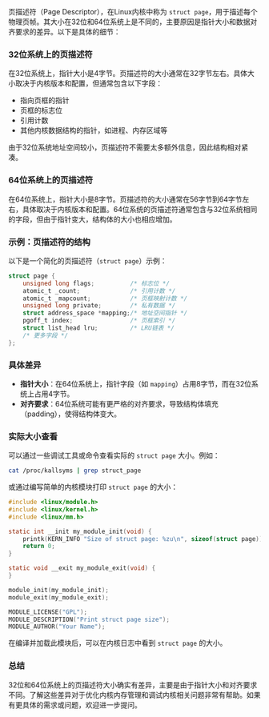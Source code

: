 页描述符（Page Descriptor），在Linux内核中称为 `struct page`，用于描述每个物理页帧。其大小在32位和64位系统上是不同的，主要原因是指针大小和数据对齐要求的差异。以下是具体的细节：

### 32位系统上的页描述符

在32位系统上，指针大小是4字节。页描述符的大小通常在32字节左右。具体大小取决于内核版本和配置，但通常包含以下字段：

- 指向页框的指针
- 页框的标志位
- 引用计数
- 其他内核数据结构的指针，如进程、内存区域等

由于32位系统地址空间较小，页描述符不需要太多额外信息，因此结构相对紧凑。

### 64位系统上的页描述符

在64位系统上，指针大小是8字节。页描述符的大小通常在56字节到64字节左右，具体取决于内核版本和配置。64位系统的页描述符通常包含与32位系统相同的字段，但由于指针变大，结构体的大小也相应增加。

### 示例：页描述符的结构

以下是一个简化的页描述符（`struct page`）示例：

```c
struct page {
    unsigned long flags;          /* 标志位 */
    atomic_t _count;              /* 引用计数 */
    atomic_t _mapcount;           /* 页框映射计数 */
    unsigned long private;        /* 私有数据 */
    struct address_space *mapping;/* 地址空间指针 */
    pgoff_t index;                /* 页框索引 */
    struct list_head lru;         /* LRU链表 */
    /* 更多字段 */
};
```

### 具体差异

- **指针大小**：在64位系统上，指针字段（如 `mapping`）占用8字节，而在32位系统上占用4字节。
- **对齐要求**：64位系统可能有更严格的对齐要求，导致结构体填充（padding），使得结构体变大。

### 实际大小查看

可以通过一些调试工具或命令查看实际的 `struct page` 大小。例如：

```sh
cat /proc/kallsyms | grep struct_page
```

或通过编写简单的内核模块打印 `struct page` 的大小：

```c
#include <linux/module.h>
#include <linux/kernel.h>
#include <linux/mm.h>

static int __init my_module_init(void) {
    printk(KERN_INFO "Size of struct page: %zu\n", sizeof(struct page));
    return 0;
}

static void __exit my_module_exit(void) {
}

module_init(my_module_init);
module_exit(my_module_exit);

MODULE_LICENSE("GPL");
MODULE_DESCRIPTION("Print struct page size");
MODULE_AUTHOR("Your Name");
```

在编译并加载此模块后，可以在内核日志中看到 `struct page` 的大小。

### 总结

32位和64位系统上的页描述符大小确实有差异，主要是由于指针大小和对齐要求不同。了解这些差异对于优化内核内存管理和调试内核相关问题非常有帮助。如果有更具体的需求或问题，欢迎进一步提问。